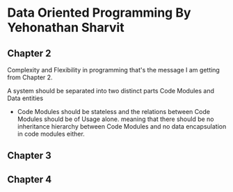 # Data Oriented Programming By Yehonathan Sharvit

## Chapter 2
Complexity and Flexibility in programming that's the message I am getting from Chapter 2.

A system should be separated into two distinct parts Code Modules and Data entities
* Code Modules should be stateless and the relations between Code Modules should be of Usage alone.
meaning that there should be no inheritance hierarchy between Code Modules and no data encapsulation in code modules either.

## Chapter 3

## Chapter 4
